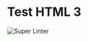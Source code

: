 # Test HTML 3

![Super Linter](https://github.com/Mr-Coxall/Test-HTML-3/workflows/Super%20Linter/badge.svg)
